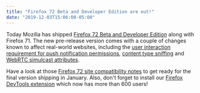 ```yaml
---
title: "Firefox 72 Beta and Developer Edition are out!"
date: "2019-12-03T15:06:00-05:00"
---
```

Today Mozilla has shipped [Firefox 72 Beta and Developer Edition](https://www.mozilla.org/firefox/channel/desktop/) along with Firefox 71. The new pre-release version comes with a couple of changes known to affect real-world websites, including the [user interaction requirement for push notification permissions](https://www.fxsitecompat.dev/en-CA/docs/2019/requesting-notification-permission-and-screen-capture-now-requires-user-interaction/), [content type sniffing](https://www.fxsitecompat.dev/en-CA/docs/2019/x-content-type-options-nosniff-now-applies-to-top-level-documents-causing-some-pages-to-be-downloaded/) and [WebRTC simulcast attributes](https://www.fxsitecompat.dev/en-CA/docs/2019/pt-and-rid-in-webrtc-simulcast-attributes-are-no-longer-supported/).

Have a look at those [Firefox 72 site compatibility notes](https://www.fxsitecompat.dev/en-CA/versions/72/) to get ready for the final version shipping in January. Also, don't forget to install our [Firefox DevTools extension](https://addons.mozilla.org/firefox/addon/site-compatibility-tools/) which now has more than 600 users!
